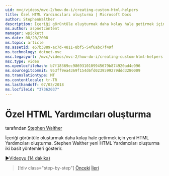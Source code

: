 ```yaml
---
uid: mvc/videos/mvc-2/how-do-i/creating-custom-html-helpers
title: Özel HTML Yardımcıları oluşturma | Microsoft Docs
author: StephenWalther
description: İçeriği görüntüle oluşturmak daha kolay hale getirmek için yeni HTML Yardımcıları oluşturma. Stephen Walther yeni HTML Yardımcıları oluşturma iki basit yöntemleri gösterir.
ms.author: aspnetcontent
manager: wpickett
ms.date: 08/20/2008
ms.topic: article
ms.assetid: e67b3889-ac7d-4811-8bf5-54f6abc7f49f
ms.technology: dotnet-mvc
msc.legacyurl: /mvc/videos/mvc-2/how-do-i/creating-custom-html-helpers
msc.type: video
ms.openlocfilehash: b7f18369ec9869310109945679b874920ad4e996
ms.sourcegitcommit: 953ff9ea4369f154d6fd0239599279ddd3280009
ms.translationtype: MT
ms.contentlocale: tr-TR
ms.lasthandoff: 07/03/2018
ms.locfileid: "37362037"
---
```

<a name="creating-custom-html-helpers"></a>Özel HTML Yardımcıları oluşturma
====================
tarafından [Stephen Walther](https://github.com/StephenWalther)

İçeriği görüntüle oluşturmak daha kolay hale getirmek için yeni HTML Yardımcıları oluşturma. Stephen Walther yeni HTML Yardımcıları oluşturma iki basit yöntemleri gösterir.

[&#9654;Videoyu (14 dakika)](https://channel9.msdn.com/Blogs/ASP-NET-Site-Videos/creating-custom-html-helpers)

> [!div class="step-by-step"]
> [Önceki](creating-unit-tests-for-aspnet-mvc-applications.md)
> [İleri](creating-model-classes-with-linq-to-sql.md)
